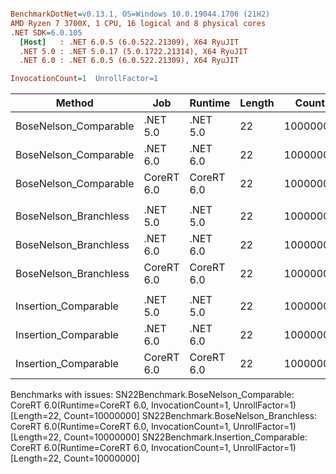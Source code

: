``` ini

BenchmarkDotNet=v0.13.1, OS=Windows 10.0.19044.1706 (21H2)
AMD Ryzen 7 3700X, 1 CPU, 16 logical and 8 physical cores
.NET SDK=6.0.105
  [Host]   : .NET 6.0.5 (6.0.522.21309), X64 RyuJIT
  .NET 5.0 : .NET 5.0.17 (5.0.1722.21314), X64 RyuJIT
  .NET 6.0 : .NET 6.0.5 (6.0.522.21309), X64 RyuJIT

InvocationCount=1  UnrollFactor=1  

```
|                Method |        Job |    Runtime | Length |    Count |     Mean |   Error |  StdDev | Ratio | RatioSD | Allocated |
|---------------------- |----------- |----------- |------- |--------- |---------:|--------:|--------:|------:|--------:|----------:|
| BoseNelson_Comparable |   .NET 5.0 |   .NET 5.0 |     22 | 10000000 | 124.5 ms | 0.09 ms | 0.07 ms |  1.00 |    0.00 |         - |
| BoseNelson_Comparable |   .NET 6.0 |   .NET 6.0 |     22 | 10000000 | 123.8 ms | 0.19 ms | 0.18 ms |  0.99 |    0.00 |     480 B |
| BoseNelson_Comparable | CoreRT 6.0 | CoreRT 6.0 |     22 | 10000000 |       NA |      NA |      NA |     ? |       ? |         - |
|                       |            |            |        |          |          |         |         |       |         |           |
| BoseNelson_Branchless |   .NET 5.0 |   .NET 5.0 |     22 | 10000000 | 209.5 ms | 0.75 ms | 0.70 ms |  1.00 |    0.00 |         - |
| BoseNelson_Branchless |   .NET 6.0 |   .NET 6.0 |     22 | 10000000 | 214.9 ms | 0.14 ms | 0.11 ms |  1.03 |    0.00 |     480 B |
| BoseNelson_Branchless | CoreRT 6.0 | CoreRT 6.0 |     22 | 10000000 |       NA |      NA |      NA |     ? |       ? |         - |
|                       |            |            |        |          |          |         |         |       |         |           |
|  Insertion_Comparable |   .NET 5.0 |   .NET 5.0 |     22 | 10000000 | 120.4 ms | 1.66 ms | 1.47 ms |  1.00 |    0.00 |         - |
|  Insertion_Comparable |   .NET 6.0 |   .NET 6.0 |     22 | 10000000 | 121.0 ms | 2.35 ms | 3.06 ms |  1.00 |    0.04 |     480 B |
|  Insertion_Comparable | CoreRT 6.0 | CoreRT 6.0 |     22 | 10000000 |       NA |      NA |      NA |     ? |       ? |         - |

Benchmarks with issues:
  SN22Benchmark.BoseNelson_Comparable: CoreRT 6.0(Runtime=CoreRT 6.0, InvocationCount=1, UnrollFactor=1) [Length=22, Count=10000000]
  SN22Benchmark.BoseNelson_Branchless: CoreRT 6.0(Runtime=CoreRT 6.0, InvocationCount=1, UnrollFactor=1) [Length=22, Count=10000000]
  SN22Benchmark.Insertion_Comparable: CoreRT 6.0(Runtime=CoreRT 6.0, InvocationCount=1, UnrollFactor=1) [Length=22, Count=10000000]
